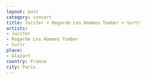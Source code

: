 ```yaml
---
layout: post
category: concert
title: Jucifer + Regarde Les Hommes Tomber + Surtr
artists: 
- Jucifer
- Regarde Les Hommes Tomber
- Surtr
place: 
- Glazart
country: France
city: Paris
---
```



